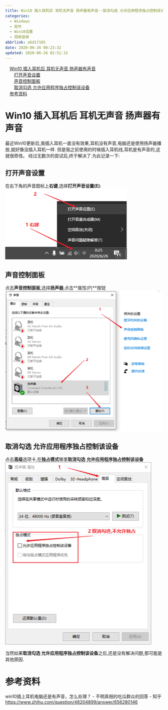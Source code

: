 ```yaml
---
title: Win10 插入耳机后 耳机无声音 扬声器有声音--取消勾选 允许应用程序独占控制该设备
categories:
  - Windows
  - 软件
  - Win10设置
  - 视频音频
abbrlink: a6d17185
date: 2020-06-26 00:23:32
updated: 2020-06-26 02:51:15
---
```

<div id='my_toc'><a href="/blog/a6d17185/#Win10-插入耳机后-耳机无声音-扬声器有声音" class="header_1">Win10 插入耳机后 耳机无声音 扬声器有声音</a>&nbsp;<br><a href="/blog/a6d17185/#打开声音设置" class="header_2">打开声音设置</a>&nbsp;<br><a href="/blog/a6d17185/#声音控制面板" class="header_2">声音控制面板</a>&nbsp;<br><a href="/blog/a6d17185/#取消勾选-允许应用程序独占控制该设备" class="header_2">取消勾选 允许应用程序独占控制该设备</a>&nbsp;<br><a href="/blog/a6d17185/#参考资料" class="header_1">参考资料</a>&nbsp;<br></div>
<style>.header_1{margin-left: 1em;}.header_2{margin-left: 2em;}.header_3{margin-left: 3em;}.header_4{margin-left: 4em;}.header_5{margin-left: 5em;}.header_6{margin-left: 6em;}</style>
<!--more-->
<script>if (navigator.platform.search('arm')==-1){document.getElementById('my_toc').style.display = 'none';}var e,p = document.getElementsByTagName('p');while (p.length>0) {e = p[0];e.parentElement.removeChild(e);}</script>

<!--end-->
# Win10 插入耳机后 耳机无声音 扬声器有声音
最近Win10更新后,我插入耳机一直没有效果,耳机没有声音,电脑还是使用扬声器播放,就好像没插入耳机一样.
但是我之前使用的时候插入耳机线,耳机是有声音的,这就很奇怪。
经过无数次的尝试后,终于解决了.为此记录一下:

## 打开声音设置
在右下角的声音图标上**右键**,选择**打开声音设置(E)**:
![图片](https://raw.githubusercontent.com/lanlan2017/images/master/Blog/Windows/Software/Win10Settings/NoSoundFromWiredHeadphones/1.png)
## 声音控制面板
点击**声音控制面板**,选择**扬声器**,点击**属性(P)**按钮
![图片](https://raw.githubusercontent.com/lanlan2017/images/master/Blog/Windows/Software/Win10Settings/NoSoundFromWiredHeadphones/2.png)
##  取消勾选 允许应用程序独占控制该设备
点击**高级**选项卡,在**独占模式**哪里**取消勾选** **允许应用程序独占控制该设备**
![图片](https://raw.githubusercontent.com/lanlan2017/images/master/Blog/Windows/Software/Win10Settings/NoSoundFromWiredHeadphones/3.png)

当然如果**取消勾选 允许应用程序独占控制该设备**之后,还是没有解决问题,那可能是其他原因.
<!-- 
Blog/Windows/Software/Win10Settings/NoSoundFromWiredHeadphones/1
Blog/Windows/Software/Win10Settings/NoSoundFromWiredHeadphones/1
Blog/Windows/Software/Win10Settings/NoSoundFromWiredHeadphones/1 
-->
# 参考资料

win10插上耳机电脑还是有声音，怎么处理？ - 不明真相的吃瓜群众的回答 - 知乎
https://www.zhihu.com/question/48204899/answer/656280146
